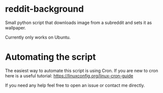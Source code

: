 # reddit-background
Small python script that downloads image from a subreddit and sets it as wallpaper.

Currently only works on Ubuntu.

# Automating the script
The easiest way to automate this script is using Cron.
If you are new to cron here is a useful tutorial: https://linuxconfig.org/linux-cron-guide


If you need any help feel free to open an issue or contact me directly.
